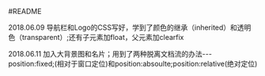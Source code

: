 #README


2018.06.09  导航栏和Logo的CSS写好，学到了颜色的继承（inherited）和透明色（transparent）;还有子元素加float，父元素加clearfix

2018.06.11 
加入大背景图和名片；用到了两种脱离文档流的办法---position:fixed;(相对于窗口定位)和position:absoulte;position:relative(绝对定位)